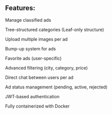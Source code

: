 Features:
------------------------------
Manage classified ads

Tree-structured categories (Leaf-only structure)

Upload multiple images per ad

Bump-up system for ads

Favorite ads (user-specific)

Advanced filtering (city, category, price)

Direct chat between users per ad

Ad status management (pending, active, rejected)

JWT-based authentication

Fully containerized with Docker